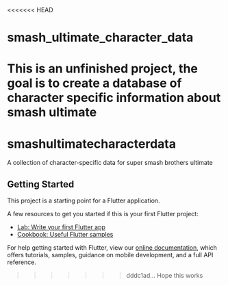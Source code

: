 <<<<<<< HEAD
# smash_ultimate_character_data
This is an unfinished project, the goal is to create a database of character specific information about smash ultimate
=======
# smashultimatecharacterdata

A collection of character-specific data for super smash brothers ultimate

## Getting Started

This project is a starting point for a Flutter application.

A few resources to get you started if this is your first Flutter project:

- [Lab: Write your first Flutter app](https://flutter.dev/docs/get-started/codelab)
- [Cookbook: Useful Flutter samples](https://flutter.dev/docs/cookbook)

For help getting started with Flutter, view our
[online documentation](https://flutter.dev/docs), which offers tutorials,
samples, guidance on mobile development, and a full API reference.
>>>>>>> dddc1ad... Hope this works
